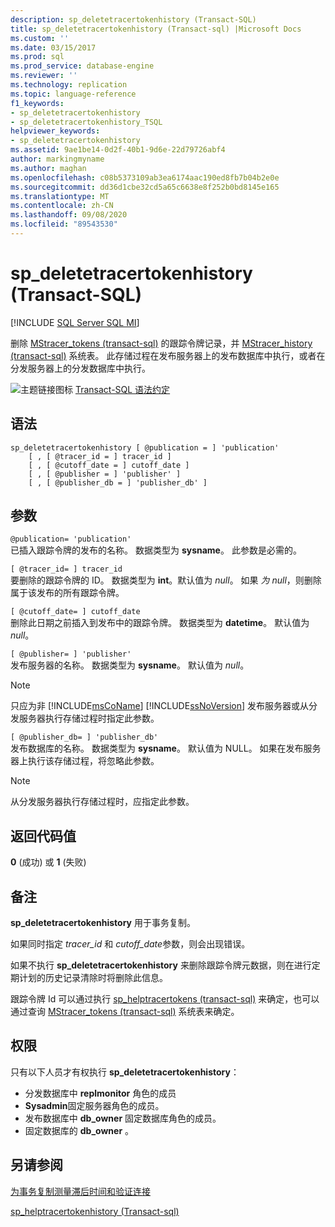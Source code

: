 ```yaml
---
description: sp_deletetracertokenhistory (Transact-SQL)
title: sp_deletetracertokenhistory (Transact-sql) |Microsoft Docs
ms.custom: ''
ms.date: 03/15/2017
ms.prod: sql
ms.prod_service: database-engine
ms.reviewer: ''
ms.technology: replication
ms.topic: language-reference
f1_keywords:
- sp_deletetracertokenhistory
- sp_deletetracertokenhistory_TSQL
helpviewer_keywords:
- sp_deletetracertokenhistory
ms.assetid: 9ae1be14-0d2f-40b1-9d6e-22d79726abf4
author: markingmyname
ms.author: maghan
ms.openlocfilehash: c08b5373109ab3ea6174aac190ed8fb7b04b2e0e
ms.sourcegitcommit: dd36d1cbe32cd5a65c6638e8f252b0bd8145e165
ms.translationtype: MT
ms.contentlocale: zh-CN
ms.lasthandoff: 09/08/2020
ms.locfileid: "89543530"
---
```

# <a name="sp_deletetracertokenhistory-transact-sql"></a>sp_deletetracertokenhistory (Transact-SQL)

[!INCLUDE [SQL Server SQL MI](../../includes/applies-to-version/sql-asdbmi.md)]

删除 [MStracer_tokens &#40;transact-sql&#41;](../../relational-databases/system-tables/mstracer-tokens-transact-sql.md) 的跟踪令牌记录，并 [MStracer_history &#40;transact-sql&#41;](../../relational-databases/system-tables/mstracer-history-transact-sql.md) 系统表。 此存储过程在发布服务器上的发布数据库中执行，或者在分发服务器上的分发数据库中执行。

![主题链接图标](../../database-engine/configure-windows/media/topic-link.gif "“主题链接”图标") [Transact-SQL 语法约定](../../t-sql/language-elements/transact-sql-syntax-conventions-transact-sql.md)

## <a name="syntax"></a>语法

```
sp_deletetracertokenhistory [ @publication = ] 'publication'
    [ , [ @tracer_id = ] tracer_id ]
    [ , [ @cutoff_date = ] cutoff_date ]
    [ , [ @publisher = ] 'publisher' ]
    [ , [ @publisher_db = ] 'publisher_db' ]
```

## <a name="arguments"></a>参数

`@publication= 'publication'`  
已插入跟踪令牌的发布的名称。 数据类型为 **sysname**。 此参数是必需的。

`[ @tracer_id= ] tracer_id`  
要删除的跟踪令牌的 ID。 数据类型为 **int**。默认值为 *null*。 如果 *为 null*，则删除属于该发布的所有跟踪令牌。

`[ @cutoff_date= ] cutoff_date`  
删除此日期之前插入到发布中的跟踪令牌。 数据类型为 **datetime**。 默认值为 *null*。

`[ @publisher= ] 'publisher'`  
发布服务器的名称。 数据类型为 **sysname**。 默认值为 *null*。

> [!NOTE]
> 只应为非 [!INCLUDE[msCoName](../../includes/msconame-md.md)] [!INCLUDE[ssNoVersion](../../includes/ssnoversion-md.md)] 发布服务器或从分发服务器执行存储过程时指定此参数。

`[ @publisher_db= ] 'publisher_db'`  
发布数据库的名称。 数据类型为 **sysname**。 默认值为 NULL。 如果在发布服务器上执行该存储过程，将忽略此参数。

> [!NOTE]
> 从分发服务器执行存储过程时，应指定此参数。

## <a name="return-code-values"></a>返回代码值

**0** (成功) 或 **1** (失败) 

## <a name="remarks"></a>备注

**sp_deletetracertokenhistory** 用于事务复制。  

如果同时指定 *tracer_id* 和 *cutoff_date*参数，则会出现错误。

如果不执行 **sp_deletetracertokenhistory** 来删除跟踪令牌元数据，则在进行定期计划的历史记录清除时将删除此信息。

跟踪令牌 Id 可以通过执行 [sp_helptracertokens &#40;transact-sql&#41;](../../relational-databases/system-stored-procedures/sp-helptracertokens-transact-sql.md) 来确定，也可以通过查询 [MStracer_tokens &#40;transact-sql&#41;](../../relational-databases/system-tables/mstracer-tokens-transact-sql.md) 系统表来确定。

## <a name="permissions"></a>权限

只有以下人员才有权执行 **sp_deletetracertokenhistory**：

- 分发数据库中 **replmonitor** 角色的成员
- **Sysadmin**固定服务器角色的成员。
- 发布数据库中 **db_owner** 固定数据库角色的成员。
- 固定数据库的 **db_owner** 。

## <a name="see-also"></a>另请参阅

[为事务复制测量滞后时间和验证连接](../../relational-databases/replication/monitor/measure-latency-and-validate-connections-for-transactional-replication.md)

[sp_helptracertokenhistory &#40;Transact-sql&#41;](../../relational-databases/system-stored-procedures/sp-helptracertokenhistory-transact-sql.md)
